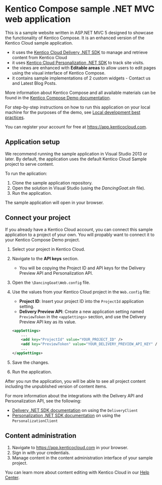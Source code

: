 # Kentico Compose sample .NET MVC web application

This is a sample website written in ASP.NET MVC 5 designed to showcase the functionality of Kentico Compose. It is an enhanced version of the Kentico Cloud sample application. 

* it uses the [Kentico Cloud Delivery .NET SDK](https://github.com/Kentico/delivery-sdk-net) to manage and retrieve content from Kentico Cloud
* it uses [Kentico Cloud Personalization .NET SDK](https://github.com/Kentico/personalization-sdk-net) to track site visits. 
* the views are enhanced with **Editable areas** to allow users to edit pages using the visual interface of Kentico Compose. 
* it contains sample implementations of 2 custom widgets - Contact us and Latest Blog Posts. 

More information about Kentico Compose and all available materials can be found in the [Kentico Compose Demo documentation](https://docs.kentico.com/display/RES/Kentico+Compose+Demo). 

For step-by-step instructions on how to run this application on your local machine for the purposes of the demo, see [Local development best practices](https://docs.kentico.com/display/RES/Local+development+best+practices).  

You can register your account for free at <https://app.kenticocloud.com>.

## Application setup

We recommend running the sample application in Visual Studio 2013 or later. By default, the application uses the default Kentico Cloud Sample project to serve content.

To run the aplication:

1. Clone the sample application repository.
1. Open the solution in Visual Studio (using the _DancingGoat.sln_ file).
1. Run the application.

The sample application will open in your browser.

## Connect your project

If you already have a Kentico Cloud account, you can connect this sample application to a project of your own. You will propably want to connect it to your Kentico Compose Demo project.

1. Select your project in Kentico Cloud.
1. Navigate to the **API keys** section.

    * You will be copying the Project ID and API keys for the Delivery Preview API and Personalization API.

1. Open the `\DancingGoat\Web.config` file.
1. Use the values from your Kentico Cloud project in the `Web.config` file:

    * **Project ID**: Insert your project ID into the `ProjectId` application setting.
    * **Delivery Preview API**: Create a new application setting named `PreviewToken` in the `<appSettings>` section, and use the Delivery Preview API key as its value.

    ```xml
    <appSettings>
        ...
        <add key="ProjectId" value="YOUR_PROJECT_ID" />
        <add key="PreviewToken" value="YOUR_DELIVERY_PREVIEW_API_KEY" />
        ...
    </appSettings>
    ```

1. Save the changes.
1. Run the application.

After you run the application, you will be able to see all project content including the unpublished version of content items.

For more information about the integrations with the Delivery API and Personalization API, see the following:

* [Delivery .NET SDK documentation](https://github.com/Kentico/delivery-sdk-net#using-the-deliveryclient) on using the `DeliveryClient`
* [Personalization .NET SDK documentation](https://github.com/Kentico/personalization-sdk-net#basic-scenarios) on using the `PersonalizationClient`

## Content administration

1. Navigate to <https://app.kenticocloud.com> in your browser.
1. Sign in with your credentials.
1. Manage content in the content administration interface of your sample project.

You can learn more about content editing with Kentico Cloud in our [Help Center](http://help.kenticocloud.com/).
